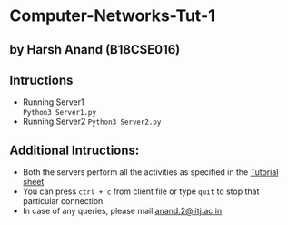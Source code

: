 # Computer-Networks-Tut-1  
## by Harsh Anand (B18CSE016)

## Intructions  
- Running Server1  
```Python3 Server1.py```  
- Running Server2
```Python3 Server2.py```

## Additional Intructions:
- Both the servers perform all the activities as specified in the [Tutorial sheet](Tutorial_1.pdf)
- You can press ```ctrl + c``` from client file or type ```quit``` to stop that particular connection.
- In case of any queries, please mail [anand.2@iitj.ac.in](mailto:anand.2@iitj.ac.in)